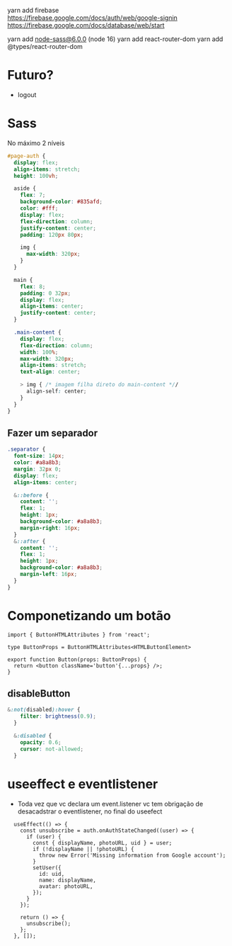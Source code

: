 yarn add firebase  
https://firebase.google.com/docs/auth/web/google-signin
https://firebase.google.com/docs/database/web/start

yarn add node-sass@6.0.0 (node 16)
yarn add react-router-dom
yarn add @types/react-router-dom
 
 # Futuro?
 - logout
# Sass

No máximo 2 níveis

```scss
#page-auth {
  display: flex;
  align-items: stretch;
  height: 100vh;

  aside {
    flex: 7;
    background-color: #835afd;
    color: #fff;
    display: flex;
    flex-direction: column;
    justify-content: center;
    padding: 120px 80px;

    img {
      max-width: 320px;
    }
  }

  main {
    flex: 8;
    padding: 0 32px;
    display: flex;
    align-items: center;
    justify-content: center;
  }

  .main-content {
    display: flex;
    flex-direction: column;
    width: 100%;
    max-width: 320px;
    align-items: stretch;
    text-align: center;

    > img { /* imagem filha direto do main-content *//
      align-self: center;
    }
  }
}
```

## Fazer um separador

```scss
.separator {
  font-size: 14px;
  color: #a8a8b3;
  margin: 32px 0;
  display: flex;
  align-items: center;

  &::before {
    content: '';
    flex: 1;
    height: 1px;
    background-color: #a8a8b3;
    margin-right: 16px;
  }
  &::after {
    content: '';
    flex: 1;
    height: 1px;
    background-color: #a8a8b3;
    margin-left: 16px;
  }
}
```
# Componetizando um botão

~~~tsx
import { ButtonHTMLAttributes } from 'react';

type ButtonProps = ButtonHTMLAttributes<HTMLButtonElement>

export function Button(props: ButtonProps) {
  return <button className='button'{...props} />;
}
~~~

## disableButton

~~~scss
&:not(disabled):hover {
    filter: brightness(0.9);
  }

  &:disabled {
    opacity: 0.6;
    cursor: not-allowed;
  }
~~~

# useeffect e eventlistener
 - Toda vez que vc declara um event.listener vc tem obrigação de desacadstrar o eventlistener, no final do useefect
~~~tsx
  useEffect(() => {
    const unsubscribe = auth.onAuthStateChanged((user) => {
      if (user) {
        const { displayName, photoURL, uid } = user;
        if (!displayName || !photoURL) {
          throw new Error('Missing information from Google account');
        }
        setUser({
          id: uid,
          name: displayName,
          avatar: photoURL,
        });
      }
    });

    return () => {
      unsubscribe();
    };
  }, []);
  ~~~